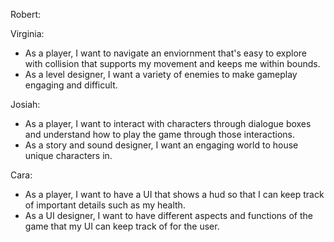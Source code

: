 Robert:

Virginia:
- As a player, I want to navigate an enviornment that's easy to explore with collision that supports my movement and keeps me within bounds. 
- As a level designer, I want a variety of enemies to make gameplay engaging and difficult.

Josiah:
- As a player, I want to interact with characters through dialogue boxes and understand how to play the game through those interactions.
- As a story and sound designer, I want an engaging world to house unique characters in.

Cara:
- As a player, I want to have a UI that shows a hud so that I can keep track of important details such as my health.
- As a UI designer, I want to have different aspects and functions of the game that my UI can keep track of for the user.
